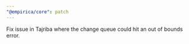 ```yaml
---
"@empirica/core": patch
---
```


Fix issue in Tajriba where the change queue could hit an out of bounds error.
